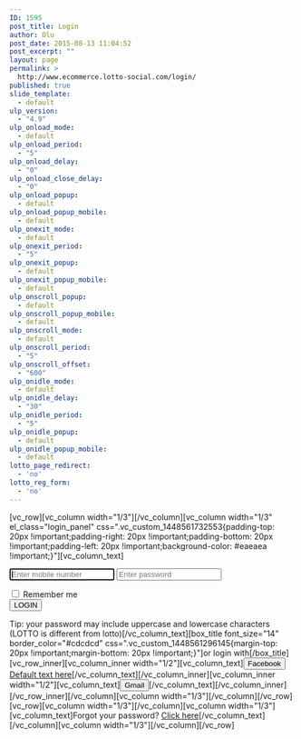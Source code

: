 ```yaml
---
ID: 1595
post_title: Login
author: Olu
post_date: 2015-08-13 11:04:52
post_excerpt: ""
layout: page
permalink: >
  http://www.ecommerce.lotto-social.com/login/
published: true
slide_template:
  - default
ulp_version:
  - "4.9"
ulp_onload_mode:
  - default
ulp_onload_period:
  - "5"
ulp_onload_delay:
  - "0"
ulp_onload_close_delay:
  - "0"
ulp_onload_popup:
  - default
ulp_onload_popup_mobile:
  - default
ulp_onexit_mode:
  - default
ulp_onexit_period:
  - "5"
ulp_onexit_popup:
  - default
ulp_onexit_popup_mobile:
  - default
ulp_onscroll_popup:
  - default
ulp_onscroll_popup_mobile:
  - default
ulp_onscroll_mode:
  - default
ulp_onscroll_period:
  - "5"
ulp_onscroll_offset:
  - "600"
ulp_onidle_mode:
  - default
ulp_onidle_delay:
  - "30"
ulp_onidle_period:
  - "5"
ulp_onidle_popup:
  - default
ulp_onidle_popup_mobile:
  - default
lotto_page_redirect:
  - 'no'
lotto_reg_form:
  - 'no'
---
```

[vc_row][vc_column width="1/3"][/vc_column][vc_column width="1/3" el_class="login_panel" css=".vc_custom_1448561732553{padding-top: 20px !important;padding-right: 20px !important;padding-bottom: 20px !important;padding-left: 20px !important;background-color: #eaeaea !important;}"][vc_column_text]

<form class="login-form"><input id="nome" class="form-control" type="mobile" autofocus="" placeholder="Enter mobile number" />
<input id="senha" class="form-control" type="password" placeholder="Enter password" /></form>
<div id="remember" class="checkbox"><label>
<input type="checkbox" value="remember-me" /> Remember me
</label></div>
<button class="btn btn-lg btn-primary btn-block btn-signin" type="submit">LOGIN</button>

Tip: your password may include uppercase and lowercase characters (LOTTO is different from lotto)[/vc_column_text][box_title font_size="14" border_color="#cdcdcd" css=".vc_custom_1448561296145{margin-top: 20px !important;margin-bottom: 20px !important;}"]or login with[/box_title][vc_row_inner][vc_column_inner width="1/2"][vc_column_text]<button class="btn btn-lg btn-facebook btn-block"> Facebook</button>
<a class="btn btn-default" href="#"> Default text here</a>[/vc_column_text][/vc_column_inner][vc_column_inner width="1/2"][vc_column_text]<button class="btn btn-lg btn-gmail btn-block">Gmail</button>[/vc_column_text][/vc_column_inner][/vc_row_inner][/vc_column][vc_column width="1/3"][/vc_column][/vc_row][vc_row][vc_column width="1/3"][/vc_column][vc_column width="1/3"][vc_column_text]Forgot your password? <a class="forgot-password" href="#">Click here</a>[/vc_column_text][/vc_column][vc_column width="1/3"][/vc_column][/vc_row]